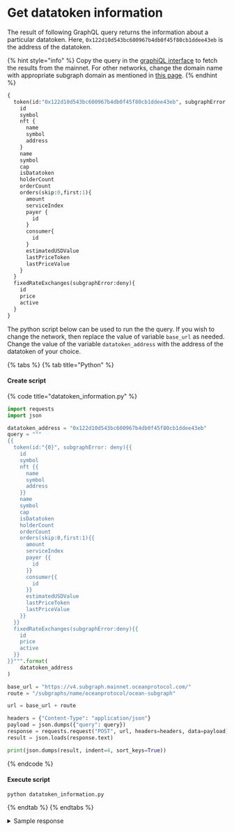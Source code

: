 # Get datatoken information



The result of following GraphQL query returns the information about a particular datatoken. Here, `0x122d10d543bc600967b4db0f45f80cb1ddee43eb` is the address of the datatoken. &#x20;

{% hint style="info" %}
Copy the query in the [graphiQL interface](https://v4.subgraph.mainnet.oceanprotocol.com/subgraphs/name/oceanprotocol/ocean-subgraph/graphql) to fetch the results from the mainnet. For other networks, change the domain name with appropriate subgraph domain as mentioned in [this page](../../core-concepts/networks.md).
{% endhint %}

```graphql
{
  token(id:"0x122d10d543bc600967b4db0f45f80cb1ddee43eb", subgraphError: deny){
    id
    symbol
    nft {
      name
      symbol
      address
    }
    name
    symbol
    cap
    isDatatoken
    holderCount
    orderCount
    orders(skip:0,first:1){
      amount
      serviceIndex
      payer {
        id
      }
      consumer{
        id
      }
      estimatedUSDValue
      lastPriceToken
      lastPriceValue
    }
  }
  fixedRateExchanges(subgraphError:deny){
    id
    price
    active
  }
}
```

The python script below can be used to run the the query. If you wish to change the network, then replace the value of variable `base_url` as needed. Change the value of the variable `datatoken_address` with the address of the datatoken of your choice.

{% tabs %}
{% tab title="Python" %}
#### Create script

{% code title="datatoken_information.py" %}
```python
import requests
import json

datatoken_address = "0x122d10d543bc600967b4db0f45f80cb1ddee43eb"
query = """
{{
  token(id:"{0}", subgraphError: deny){{
    id
    symbol
    nft {{
      name
      symbol
      address
    }}
    name
    symbol
    cap
    isDatatoken
    holderCount
    orderCount
    orders(skip:0,first:1){{
      amount
      serviceIndex
      payer {{
        id
      }}
      consumer{{
        id
      }}
      estimatedUSDValue
      lastPriceToken
      lastPriceValue
    }}
  }}
  fixedRateExchanges(subgraphError:deny){{
    id
    price
    active
  }}
}}""".format(
    datatoken_address
)

base_url = "https://v4.subgraph.mainnet.oceanprotocol.com/"
route = "/subgraphs/name/oceanprotocol/ocean-subgraph"

url = base_url + route

headers = {"Content-Type": "application/json"}
payload = json.dumps({"query": query})
response = requests.request("POST", url, headers=headers, data=payload)
result = json.loads(response.text)

print(json.dumps(result, indent=4, sort_keys=True))

```
{% endcode %}

#### Execute script

```
python datatoken_information.py
```
{% endtab %}
{% endtabs %}

<details>

<summary>Sample response</summary>

```json
{
  "data": {
    "fixedRateExchanges": [
      {
        "active": true,
        "id": "0xfa48673a7c36a2a768f89ac1ee8c355d5c367b02-0x06284c39b48afe5f01a04d56f1aae45dbb29793b190ee11e93a4a77215383d44",
        "price": "33"
      },
      {
        "active": true,
        "id": "0xfa48673a7c36a2a768f89ac1ee8c355d5c367b02-0x2719862ebc4ed253f09088c878e00ef8ee2a792e1c5c765fac35dc18d7ef4deb",
        "price": "35"
      },
      {
        "active": true,
        "id": "0xfa48673a7c36a2a768f89ac1ee8c355d5c367b02-0x2dccaa373e4b65d5ec153c150270e989d1bda1efd3794c851e45314c40809f9c",
        "price": "33"
      }
    ],
    "token": {
      "cap": "115792089237316195423570985008687900000000000000000000000000",
      "holderCount": "0",
      "id": "0x122d10d543bc600967b4db0f45f80cb1ddee43eb",
      "isDatatoken": true,
      "name": "Brave Lobster Token",
      "nft": {
        "address": "0xea615374949a2405c3ee555053eca4d74ec4c2f0",
        "name": "Ocean Data NFT",
        "symbol": "OCEAN-NFT"
      },
      "orderCount": "0",
      "orders": [],
      "symbol": "BRALOB-11"
    }
  }
}
```

</details>

